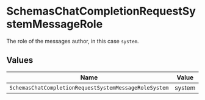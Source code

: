 # SchemasChatCompletionRequestSystemMessageRole

The role of the messages author, in this case `system`.


## Values

| Name                                                  | Value                                                 |
| ----------------------------------------------------- | ----------------------------------------------------- |
| `SchemasChatCompletionRequestSystemMessageRoleSystem` | system                                                |